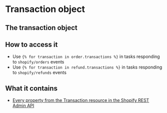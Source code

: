 # Transaction object

## The transaction object

## How to access it

* Use `{% for transaction in order.transactions %}` in tasks responding to `shopify/orders` events
* Use `{% for transaction in refund.transactions %}` in tasks responding to `shopify/refunds` events

## What it contains

* [Every property from the Transaction resource in the Shopify REST Admin API](https://shopify.dev/docs/admin-api/rest/reference/orders/transaction#properties)


